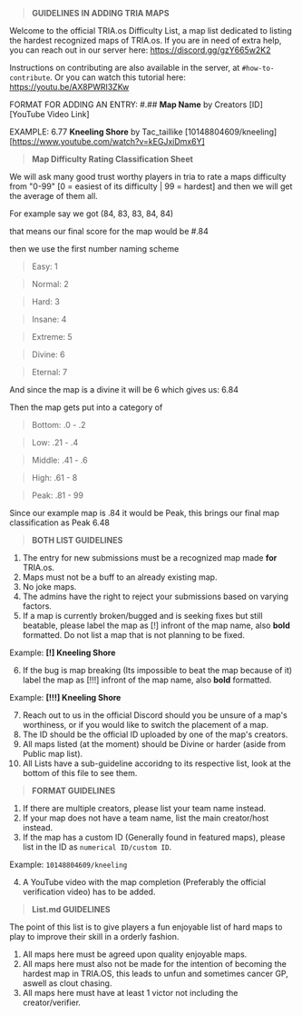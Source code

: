 > **GUIDELINES IN ADDING TRIA MAPS**

Welcome to the official TRIA.os Difficulty List, a map list dedicated 
to listing the hardest recognized maps of TRIA.os. If you are in need
of extra help, you can reach out in our server here:
https://discord.gg/gzY665w2K2

Instructions on contributing are also available in the server, at `#how-to-contribute`.
Or you can watch this tutorial here:  https://youtu.be/AX8PWRI3ZKw

FORMAT FOR ADDING AN ENTRY:
#.## **Map Name** by Creators [ID] [YouTube Video Link]

EXAMPLE:
6.77 **Kneeling Shore** by Tac_taillike [10148804609/kneeling] [https://www.youtube.com/watch?v=kEGJxiDmx6Y]

> **Map Difficulty Rating Classification Sheet**

We will ask many good trust worthy players in tria to rate a maps difficulty from "0-99" [0 = easiest of its difficulty | 99 = hardest] and then we will get the average of them all.

For example say we got (84, 83, 83, 84, 84)

that means our final score for the map would be #.84

then we use the first number naming scheme

>Easy: 1

>Normal: 2

>Hard: 3

>Insane: 4

>Extreme: 5

>Divine: 6

>Eternal: 7

And since the map is a divine it will be 6 which gives us:
6.84

Then the map gets put into a category of

>Bottom: .0 - .2

>Low: .21 - .4

>Middle: .41 - .6

>High: .61 - 8

>Peak: .81 - 99

Since our example map is .84 it would be Peak, this brings our final map classification as
Peak 6.48

> **BOTH LIST GUIDELINES**
1. The entry for new submissions must be a recognized map made **for** TRIA.os.
2. Maps must not be a buff to an already existing map.
3. No joke maps.
4. The admins have the right to reject your submissions based on varying factors.
5. If a map is currently broken/bugged and is seeking fixes but still beatable, please label the map as [!] infront of the map name, also **bold** formatted. Do not list a map that is not planning to be fixed.

Example: **[!] Kneeling Shore**

6. If the bug is map breaking (Its impossible to beat the map because of it) label the map as [!!!] infront of the map name, also **bold** formatted.

Example: **[!!!] Kneeling Shore**

7. Reach out to us in the official Discord should you be unsure of a map's worthiness, or if you would like to switch the placement of a map.
8. The ID should be the official ID uploaded by one of the map's creators.
9. All maps listed (at the moment) should be Divine or harder (aside from Public map list).
10. All Lists have a sub-guideline accoridng to its respective list, look at the bottom of this file to see them.

> **FORMAT GUIDELINES**
1. If there are multiple creators, please list your team name instead.
2. If your map does not have a team name, list the main creator/host instead.
3. If the map has a custom ID (Generally found in featured maps), please list in the ID as `numerical ID/custom ID`. 

Example: `10148804609/kneeling`

4. A YouTube video with the map completion (Preferably the official verification video) has to be added.


> **List.md GUIDELINES**

The point of this list is to give players a fun enjoyable list of hard maps to play to improve their skill in a orderly fashion.

1. All maps here must be agreed upon quality enjoyable maps.
2. All maps here must also not be made for the intention of becoming the hardest map in TRIA.OS, this leads to unfun and sometimes cancer GP, aswell as clout chasing.
3. All maps here must have at least 1 victor not including the creator/verifier.
